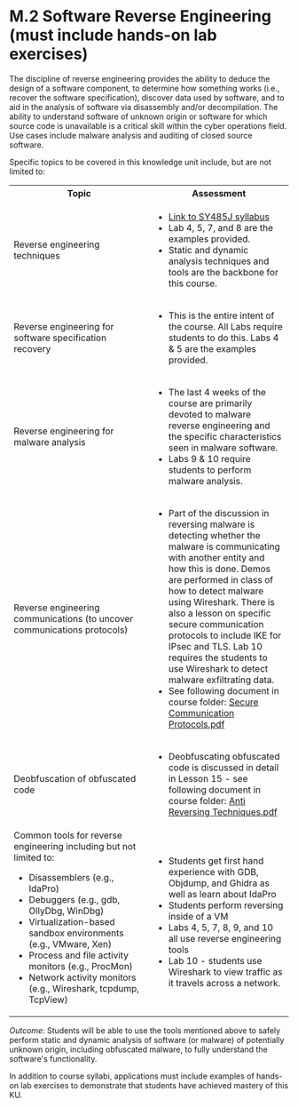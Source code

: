 # M.2 Software Reverse Engineering (must include hands-on lab exercises)

The discipline of reverse engineering provides the ability to deduce the
design of a software component, to determine how something works (i.e.,
recover the software specification), discover data used by software, and
to aid in the analysis of software via disassembly and/or decompilation.
The ability to understand software of unknown origin or software for
which source code is unavailable is a critical skill within the cyber
operations field. Use cases include malware analysis and auditing of
closed source software.

Specific topics to be covered in this knowledge unit include, but are
not limited to:

<table>
  <tbody>
    <tr>
      <th>Topic</th>
      <th>Assessment</th>
    </tr>
    <tr>
      <td width="50%">Reverse engineering techniques</td>
      <td width="50%">
        <ul>
          <li><a href="../../Course%20Documents/SY485J%20REVERSE%20ENGINEERING/000-coursePolicy.pdf">Link to SY485J syllabus</a>
          <li>Lab 4, 5, 7, and 8 are the examples provided.
          <li>Static and dynamic analysis techniques and tools are the backbone for this course.
        </ul>
      </td>
    </tr>
    <tr>
      <td width="50%">Reverse engineering for software specification recovery</td>
      <td width="50%">
        <ul>
          <li>This is the entire intent of the course. All Labs require students to do this. Labs 4 & 5 are the examples provided.
        </ul>
      </td>
    </tr>
    <tr>
      <td width="50%">Reverse engineering for malware analysis</td>
      <td width="50%">
        <ul>
          <li>The last 4 weeks of the course are primarily devoted to malware reverse engineering and the specific characteristics seen in malware software.
          <li>Labs 9 & 10 require students to perform malware analysis.
        </ul>
      </td>
    </tr>
    <tr>
      <td width="50%">Reverse engineering communications (to uncover communications protocols)</td>
      <td width="50%">
        <ul>
          <li>Part of the discussion in reversing malware is detecting whether the malware is communicating with another entity and how this is done. Demos are performed in class of how to detect malware using Wireshark. There is also a lesson on specific secure communication protocols to include IKE for IPsec and TLS. Lab 10 requires the students to use Wireshark to detect malware exfiltrating data.
          <li>See following document in course folder: <a href="../../Course%20Documents/SY485J%20REVERSE%20ENGINEERING/Secure_Communication_Protocols.pdf">Secure Communication Protocols.pdf</a>
        </ul>
      </td>
    </tr>
    <tr>
      <td width="50%">Deobfuscation of obfuscated code</td>
      <td width="50%">
        <ul>
          <li>Deobfuscating obfuscated code is discussed in detail in Lesson 15 - see following document in course folder: <a href="../../Course%20Documents/SY485J%20REVERSE%20ENGINEERING/Anti_Reversing_Techniques.pdf">Anti Reversing Techniques.pdf</a>
        </ul>
      </td>
    </tr>
    <tr>
      <td width="50%">
        Common tools for reverse engineering including but not limited to:
        <ul>
          <li>Disassemblers (e.g., IdaPro)</li>
          <li>Debuggers (e.g., gdb, OllyDbg, WinDbg)</li>
          <li>Virtualization-based sandbox environments (e.g., VMware, Xen)</li>
          <li>Process and file activity monitors (e.g., ProcMon)</li>
          <li>Network activity monitors (e.g., Wireshark, tcpdump, TcpView)</li>
        </ul>
      </td>
      <td width="50%">
        <ul>
          <li>Students get first hand experience with GDB, Objdump, and Ghidra as well as learn about IdaPro</li>
          <li>Students perform reversing inside of a VM</li>
          <li>Labs 4, 5, 7, 8, 9, and 10 all use reverse engineering tools</li>
          <li>Lab 10 - students use Wireshark to view traffic as it travels across a network.</li>
      </td>
    </tr>
  </tbody>
</table>

*Outcome*: Students will be able to use the tools mentioned above to
safely perform static and dynamic analysis of software (or malware) of
potentially unknown origin, including obfuscated malware, to fully
understand the software's functionality.

In addition to course syllabi, applications must include examples of
hands-on lab exercises to demonstrate that students have achieved
mastery of this KU.
